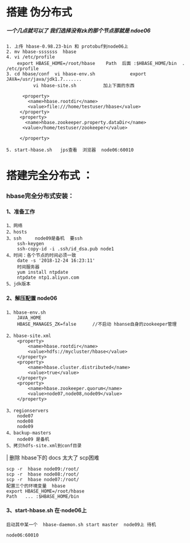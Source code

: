 

# 搭建 伪分布式

#####  一个几点就可以了  我们选择没有zk的那个节点那就是 ndoe06
> 
	1. 上传 hbase-0.98.23-bin 和 protobuf到node06上
	2. mv hbase-sssssss  hbase
	4. vi /etc/profile    
		export HBASE_HOME=/root/hbase    Path  后面 :$HBASE_HOME/bin  . /etc/profile
	3. cd hbase/conf  vi hbase-env.sh             export JAVA=/usr/java/jdk1.7.......
			  vi hbase-site.sh          加上下面的东西
> 			  
		  <property>     
			<name>hbase.rootdir</name>   
		  	<value>file:///home/testuser/hbase</value>  
		 </property>  
		 <property>   
		   <name>hbase.zookeeper.property.dataDir</name>    
		  <value>/home/testuser/zookeeper</value> 
		  
		 </property>
>
	5. start-hbase.sh   jps查看  浏览器  node06:60010
   
# 搭建完全分布式 ： 
	
### hbase完全分布式安装：

#### 1、准备工作
	1、网络
	2、hosts
	3、ssh     node09是备机  要ssh
		ssh-keygen
		ssh-copy-id -i .ssh/id_dsa.pub node1
	4、时间：各个节点的时间必须一致
		date -s '2018-12-24 16:23:11'
		时间服务器
		yum install ntpdate
		ntpdate ntp1.aliyun.com
	5、jdk版本
####  2、解压配置  node06

	1、hbase-env.sh 
		JAVA_HOME	
		HBASE_MANAGES_ZK=false		//不启动 hbanse自身的zookeeper管理
>
	2、hbase-site.xml
		<property>
			<name>hbase.rootdir</name>
			<value>hdfs://mycluster/hbase</value>
		</property>
		<property>
			<name>hbase.cluster.distributed</name>
			<value>true</value>
		</property>
		<property>
			<name>hbase.zookeeper.quorum</name>
			<value>node07,node08,node09</value>
		</property>
>
	3、regionservers
		node07
		node08
		node09
	4、backup-masters
		node09 是备机
	5、拷贝hdfs-site.xml到conf目录

|	删除  hbase下的  docs  太大了  scp困难

	scp -r  hbase node09:/root/
	scp -r  hbase node08:/root/
	scp -r  hbase node07:/root/
	配置三个的环境变量  hbase	
	export HBASE_HOME=/root/hbase
	Path   ... :$HBASE_HOME/bin
####  3、start-hbase.sh 在·node06上
	启动其中某一个  hbase-daemon.sh start master  node09上 待机

	node06:60010